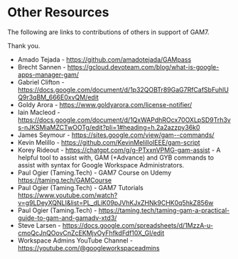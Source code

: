 # Other Resources

The following are links to contributions of others in support of GAM7.

Thank you.

* Amado Tejada - https://github.com/amadotejada/GAMpass
* Brecht Sannen - https://gcloud.devoteam.com/blog/what-is-google-apps-manager-gam/
* Gabriel Clifton - https://docs.google.com/document/d/1p32QOBTr89GaG7RfCafSbFuhlUQ9r3qBM_666E0xvQM/edit
* Goldy Arora - https://www.goldyarora.com/license-notifier/
* Iain Macleod - https://docs.google.com/document/d/1QxWAPdhROcx70OXLpSD9Trh3vs-nJKSMiaMZCTwOOTg/edit?pli=1#heading=h.2a2azzpy36k0
* James Seymour - https://sites.google.com/view/gam--commands/
* Kevin Melillo - https://github.com/KevinMelilloIEEE/gam-script
* Korey Rideout - https://chatgpt.com/g/g-PTxxnVPMG-gam-assist - A helpful tool to assist with, GAM (+Advance) and GYB commands to assist with syntax for Google Workspace Administrators.
* Paul Ogier (Taming.Tech) - GAM7 Course on Udemy https://taming.tech/GAMCourse
* Paul Ogier (Taming.Tech) - GAM7 Tutorials https://www.youtube.com/watch?v=g9LDeyXQNLI&list=PL_dLiK09pJVhKJxZHNk9CHK0q5hkZ856w
* Paul Ogier (Taming.Tech) - https://taming.tech/taming-gam-a-practical-guide-to-gam-and-gamadv-xtd3/
* Steve Larsen - https://docs.google.com/spreadsheets/d/1MzzA-u-cmoQcJnQOovCnZcEKMjvOyFhfkdFdf10X_GI/edit
* Workspace Admins YouTube Channel - https://youtube.com/@googleworkspaceadmins
